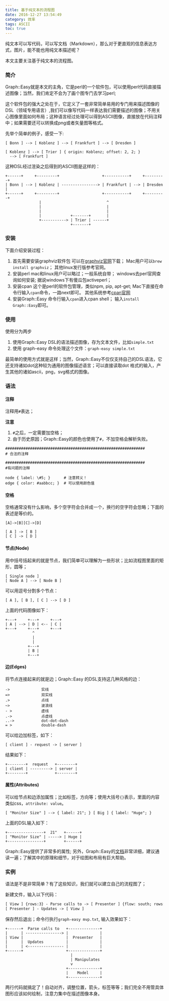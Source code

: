 ```yaml
---
title: 基于纯文本的流程图
date: 2016-12-27 13:54:49
category: 效率
tags: ASCII
toc: true
---
```


纯文本可以写代码，可以写文档（Markdown），那么对于更直观的信息表达方式，图片，能不能也用纯文本描述呢？

本文主要关注基于纯文本的流程图。

### 简介

Graph::Easy就是本文的主角，它是perl的一个软件包，可以使用perl代码直接描述图像；当然，我们肯定不会为了画个图专门去学习perl;

这个软件包的强大之处在于，它定义了一套非常简单易用的专门用来描述图像的DSL（领域专用语言）,我们可以像写代码一样表达我们需要描述的图像；不用关心图像里面如何布局；这种语言经过处理可以得到ASCII图像，直接放在代码注释中；如果需要还可以转换成png或者矢量图等格式。

先举个简单的例子，感受一下:

```
[ Bonn ] --> [ Koblenz ] --> [ Frankfurt ] --> [ Dresden ]

[ Koblenz ] --> [ Trier ] { origin: Koblenz; offset: 2, 2; }
  --> [ Frankfurt ]
```

这种DSL经过渲染之后得到的ASCII图是这样的：

```
+------+     +---------+                   +-----------+     +---------+
| Bonn | --> | Koblenz | ----------------> | Frankfurt | --> | Dresden |
+------+     +---------+                   +-----------+     +---------+
               |                             ^
               |                             |
               |                             |
               |             +-------+       |
               +-----------> | Trier | ------+
                             +-------+
```

### 安装

下面介绍安装过程：

1. 首先需要安装graphviz软件包
    可以在[graphviz官网](http://www.graphviz.org/)下载；
    Mac用户可以`brew install graphviz`；
    其他linux发行版参考官网。
2. 安装perl
    mac和linux用户可以略过；一般系统自带；
    windows去perl官网查询如何安装; 据说windows下有傻瓜包activeperl；
3. 安装cpan
    这个是perl的软件包管理，类似npm, pip, apt-get;
    Mac下直接在命令行输入`cpan`命令，一路next即可。
    其他系统参考[cpan官网](http://www.cpan.org/modules/INSTALL.html)
4. 安装Graph::Easy
    命令行输入`cpan`进入cpan shell；
    输入`install Graph::Easy`即可。

### 使用

使用分为两步

1. 使用Graph::Easy DSL的语法描述图像，存为文本文件，比如`simple.txt`
2. 使用 graph-easy 命令处理这个文件：`graph-easy simple.txt`

最简单的使用方式就是这样；当然，Graph::Easy不仅仅支持自己的DSL语法，它还支持诸如dot这种较为通用的图像描述语言；可以直接读取dot 格式的输入，产生其他的诸如ascii，png，svg格式的图像。

### 语法

#### 注释

注释用`#`表达；

__注意__

1. `#`之后，一定需要加空格；
2. 由于历史原因；Graph::Easy的颜色也使用了`#`，不加空格会解析失败。

```
##############################################################
# 合法的注释

##############################################################
#有问题的注释

node { label: \#5; }      # 注意转义！
edge { color: #aabbcc; }  # 可以使用颜色值
```

#### 空格

空格通常没有什么影响，多个空字符会合并成一个，换行的空字符会忽略；下面的表述是等价的。

```
[A]->[B][C]->[D]
```

```
[ A ] -> [ B ]
[ C ] -> [ D ]
```

#### 节点(Node)

用中括号括起来的就是节点，我们简单可以理解为一些形状；比如流程图里面的矩形，圆等；

```
[ Single node ]
[ Node A ] --> [ Node B ]
```

可以用逗号分割多个节点：

```
[ A ], [ B ], [ C ] --> [ D ]
```

上面的代码图像如下：

```
+---+     +---+     +---+
| A | --> | D | <-- | C |
+---+     +---+     +---+
            ^
            |
            |
          +---+
          | B |
          +---+
```

#### 边(Edges)

将节点连接起来的就是边；Graph::Easy 的DSL支持这几种风格的边：

```
->              实线
=>              双实线
.>              点线
~>              波浪线
- >             虚线
.->             点虚线
..->            dot-dot-dash
= >             double-dash
```

可以给边加标签，如下：

```
[ client ] - request -> [ server ]
```

结果如下：

```
+--------+  request   +--------+
| client | ---------> | server |
+--------+            +--------+
```

#### 属性(Attributes)

可以给节点和边添加属性；比如标签，方向等；使用大括号`{}`表示，里面的内容类似css，`attribute: value`。

```
[ "Monitor Size" ] --> { label: 21"; } [ Big ] { label: "Huge"; }
```

上面的DSL输入如下：

```
+----------------+  21"   +------+
| "Monitor Size" | -----> | Huge |
+----------------+        +------+
```

Graph::Easy提供了非常多的属性; 另外，Graph::Easy的[文档](http://bloodgate.com/perl/graph/manual/index.html)非常详细，建议通读一遍；了解其中的原理和细节，对于绘图和布局有巨大帮助。

### 实例

语法是不是非常简单？有了这些知识，我们就可以建立自己的流程图了；

新建文件，输入以下代码：

```txt
[ View ] {rows:3} - Parse calls to -> [ Presenter ] {flow: south; rows: 3} - Manipulates -> [ Model ]
[ Presenter ] - Updates -> [ View ]
```

保存然后退出；命令行执行`graph-easy mvp.txt`, 输入效果如下：

```
+------+  Parse calls to   +--------------+
|      | ----------------> |              |
| View |                   |  Presenter   |
|      |  Updates          |              |
|      | <---------------- |              |
+------+                   +--------------+
                             |
                             | Manipulates
                             v
                           +--------------+
                           |    Model     |
                           +--------------+
```

两行代码就搞定了！自动对齐，调整位置，箭头，标签等等；我们完全不用管具体图形应该如何绘制，注意力集中在描述图像本身。
